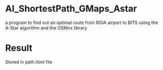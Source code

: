 # AI_ShortestPath_GMaps_Astar
a program to find out an optimal route from RGIA airport to BITS using the A-Star algorithm and the OSMnx library

# Result
Stored in path.html file
      
